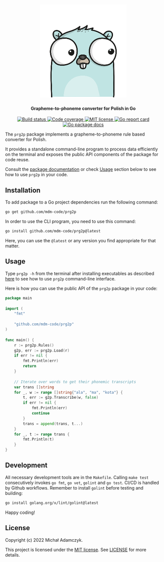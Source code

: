 <h1 align="center">
  <div>
    <img src="https://raw.githubusercontent.com/mdm-code/mdm-code.github.io/main/prg2p_logo.png" alt="logo"/>
  </div>
</h1>

<h4 align="center">Grapheme-to-phoneme converter for Polish in Go</h4>

<div align="center">
<p>
    <a href="https://github.com/mdm-code/prg2p/actions?query=workflow%3ACI">
        <img alt="Build status" src="https://github.com/mdm-code/prg2p/workflows/CI/badge.svg">
    </a>
    <a href="https://app.codecov.io/gh/mdm-code/prg2p">
        <img alt="Code coverage" src="https://codecov.io/gh/mdm-code/prg2p/branch/main/graphs/badge.svg?branch=main">
    </a>
    <a href="https://opensource.org/licenses/MIT" rel="nofollow">
        <img alt="MIT license" src="https://img.shields.io/github/license/mdm-code/prg2p">
    </a>
    <a href="https://goreportcard.com/report/github.com/mdm-code/prg2p">
        <img alt="Go report card" src="https://goreportcard.com/badge/github.com/mdm-code/prg2p">
    </a>
    <a href="https://pkg.go.dev/github.com/mdm-code/prg2p">
        <img alt="Go package docs" src="https://img.shields.io/badge/go.dev-reference-007d9c?logo=go&logoColor=white">
    </a>
</p>
</div>

The `prg2p` package implements a grapheme-to-phoneme rule based converter for
Polish.

It provides a standalone command-line program to process data efficiently on
the terminal and exposes the public API components of the package for code
reuse.

Consult the [package documentation](https://pkg.go.dev/github.com/mdm-code/prg2p)
or check [Usage](#usage) section below to see how to use `prg2p` in your code.


## Installation

To add package to a Go project dependencies run the following command:

```sh
go get github.com/mdm-code/prg2p
```

In order to use the CLI program, you need to use this command:

```sh
go install github.com/mdm-code/prg2p@latest
```

Here, you can use the `@latest` or any version you find appropriate for that
matter.


## Usage

Type `prg2p -h` from the terminal after installing executables as described
[here](#installation) to see how to use `prg2p` command-line interface.

Here is how you can use the public API of the `prg2p` package in your code:

```go
package main

import (
	"fmt"

	"github.com/mdm-code/prg2p"
)

func main() {
	r := prg2p.Rules()
	g2p, err := prg2p.Load(r)
	if err != nil {
		fmt.Println(err)
		return
	}

	// Iterate over words to get their phonemic transcripts
	var trans []string
	for _, w := range []string{"ala", "ma", "kota"} {
		t, err := g2p.Transcribe(w, false)
		if err != nil {
			fmt.Println(err)
			continue
		}
		trans = append(trans, t...)
	}
	for _, t := range trans {
		fmt.Println(t)
	}
}
```


## Development

All necessary development tools are in the `Makefile`. Calling `make test`
consecutively invokes `go fmt`, `go vet`, `golint` and `go test`. CI/CD is
handled by Github workflows. Remember to install `golint` before testing and
building:

```sh
go install golang.org/x/lint/golint@latest
```

Happy coding!


## License

Copyright (c) 2022 Michał Adamczyk.

This project is licensed under the [MIT license](https://opensource.org/licenses/MIT).
See [LICENSE](LICENSE) for more details.
